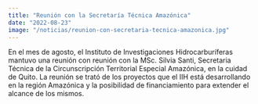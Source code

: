 ```yaml
---
title: "Reunión con la Secretaría Técnica Amazónica"
date: "2022-08-23"
image: "/noticias/reunion-con-secretaria-tecnica-amazonica.jpg"
---
```


En el mes de agosto, el Instituto de Investigaciones Hidrocarburíferas mantuvo una reunión con reunión con la MSc. Silvia Santi, Secretaria Técnica de la Circunscripción Territorial Especial Amazónica, en la cuidad de Quito. La reunión se trató de los proyectos que el IIH está desarrollando en la región Amazónica y la posibilidad de financiamiento para extender el alcance de los mismos.
